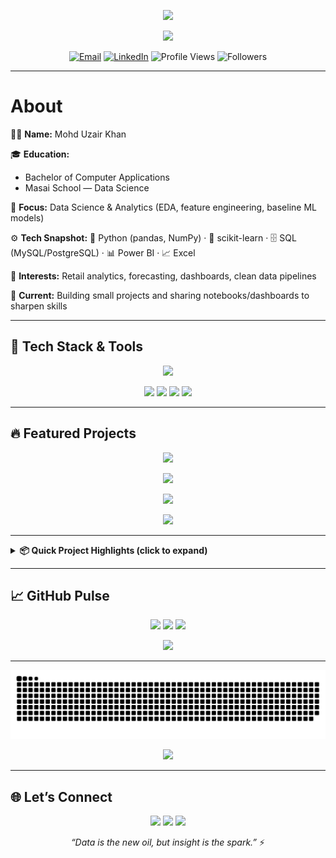

<!-- HEADER: Capsule banner + typing animation -->
<p align="center">
  <img src="https://capsule-render.vercel.app/api?type=waving&height=220&color=0:7F7FD5,50:86A8E7,100:91EAE4&text=Mohd%20Uzair%20Khan&fontAlign=50&fontAlignY=40&fontSize=48&fontColor=ffffff&desc=Data%20Science%20%7C%20Machine%20Learning%20%7C%20BI&descAlign=50&descAlignY=65" />
</p>

<p align="center">
  <img src="https://readme-typing-svg.herokuapp.com?font=Fira+Code&weight=700&size=22&pause=1000&center=true&vCenter=true&width=700&lines=Hi+there+%F0%9F%91%8B+I'm+Uzair!;Turning+Data+Into+Decisions%2C+Daily.;Python+%7C+SQL+%7C+Power+BI+%7C+ML;Always+learning+%26+building+cool+things+%F0%9F%9A%80" />
</p>


<p align="center">
  <a href="mailto:uzairkhan19643@gmail.com"><img alt="Email" src="https://img.shields.io/badge/Email-uzairkhan19643%40gmail.com-EA4335?style=for-the-badge&logo=gmail&logoColor=white"></a>
  <a href="https://linkedin.com/in/uzairkhan1212"><img alt="LinkedIn" src="https://img.shields.io/badge/LinkedIn-Connect-0A66C2?style=for-the-badge&logo=linkedin&logoColor=white"></a>
  <img alt="Profile Views" src="https://komarev.com/ghpvc/?username=uzair1964&style=for-the-badge&color=blueviolet">
  <img alt="Followers" src="https://img.shields.io/github/followers/uzair1964?style=for-the-badge&color=brightgreen">
</p>

---

# About

🧑‍💻 **Name:** Mohd Uzair Khan

🎓 **Education:**
- Bachelor of Computer Applications 
- Masai School — Data Science

🧠 **Focus:** Data Science & Analytics (EDA, feature engineering, baseline ML models)

⚙️ **Tech Snapshot:** 🐍 Python (pandas, NumPy) · 🤖 scikit-learn · 🗄️ SQL (MySQL/PostgreSQL) · 📊 Power BI · 📈 Excel

📌 **Interests:** Retail analytics, forecasting, dashboards, clean data pipelines

🚧 **Current:** Building small projects and sharing notebooks/dashboards to sharpen skills

---

<!-- SKILLS: icons row -->
## 🧰 Tech Stack & Tools
<p align="center">
  <img src="https://skillicons.dev/icons?i=python,py,sklearn,pandas,numpy,matplotlib,postgres,mysql,sqlite,git,github,powershell,vscode,linux" />
</p>
<p align="center">
  <img src="https://img.shields.io/badge/Power%20BI-F2C811?style=for-the-badge&logo=powerbi&logoColor=000">
  <img src="https://img.shields.io/badge/Excel-217346?style=for-the-badge&logo=microsoftexcel&logoColor=fff">
  <img src="https://img.shields.io/badge/EDA-Insightful-blueviolet?style=for-the-badge">
  <img src="https://img.shields.io/badge/MLOps-Learning-orange?style=for-the-badge">
</p>

---

<!-- FEATURED PROJECTS: animated carousel feel via pin cards -->
## 🔥 Featured Projects 
<p align="center">
  <a href="https://github.com/uzair1964/sales-data"><img height="150" src="https://github-readme-stats.vercel.app/api/pin/?username=uzair1964&repo=sales-data&theme=radical" /></a>
</p>

<p align="center">
  <a href="https://github.com/uzair1964/Blink-it">
    <img height="150"
         src="https://github-readme-stats.vercel.app/api/pin/?username=uzair1964&repo=Blink-it&theme=radical" />
  </a>
  <p align="center">
  <a href="https://github.com/uzair1964/Automate-WhatsApp">
    <img height="150"
         src="https://github-readme-stats.vercel.app/api/pin/?username=uzair1964&repo=Automate-WhatsApp&title_color=39FF14&text_color=FFFFFF&icon_color=FFD700&bg_color=000000&hide_border=true" />
<p align="center">
  <a href="https://github.com/uzair1964/retail-sales-analytics">
    <img
      height="150"
      src="https://github-readme-stats.vercel.app/api/pin/?username=uzair1964&repo=retail-sales-analytics&theme=radical&cache_seconds=7200"
    />
  </a>
</p>

</p>



> 

---

<!-- COLLAPSIBLE: project highlights -->
<details>
<summary><b>📦 Quick Project Highlights (click to expand)</b></summary>

- 📊 <b>Blinkit Sales Dashboard</b>: Data cleaning, DAX measures, interactive KPIs, drill-downs  
- 🤖 <b>ML Predictive Model</b>: Feature engineering, cross-validation, confusion matrix, ROC-AUC  
- 📈 <b>Retail Sales EDA</b>: Outlier treatment, cohort analysis, Pareto (80/20) insights  
- 🧩 <b>SQL Portfolio</b>: Window functions, CTEs, performance tuning, analytical queries  

</details>

---

<!-- STATS: trio with animations/themes -->
## 📈 GitHub Pulse
<p align="center">
  <img src="https://github-readme-stats.vercel.app/api?username=uzair1964&show_icons=true&theme=radical&hide_border=true" height="170" />
  <img src="https://github-readme-streak-stats.herokuapp.com/?user=uzair1964&theme=tokyonight&hide_border=true" height="170" />
  <img src="https://github-readme-stats.vercel.app/api/top-langs/?username=uzair1964&layout=compact&theme=tokyonight&hide_border=true" height="170" />
</p>

<!-- ACTIVITY GRAPH -->
<p align="center">
  <img src="https://github-readme-activity-graph.vercel.app/graph?username=uzair1964&theme=tokyo-night&hide_border=true" />
</p>

---

<!-- ANIMATIONS: snake & wave separators -->
<p align="center">
  <img src="https://raw.githubusercontent.com/platane/snk/output/github-contribution-grid-snake.svg" alt="snake animation"/>
</p>

<p align="center">
  <img src="https://capsule-render.vercel.app/api?type=waving&height=120&section=footer&color=0:7F7FD5,50:86A8E7,100:91EAE4" />
</p>

---

<!-- CONTACT & BADGES -->
## 🌐 Let’s Connect
<p align="center">
  <a href="mailto:uzairkhan19643@gmail.com"><img src="https://img.shields.io/badge/Email-Talk%20to%20Me-EA4335?style=for-the-badge&logo=gmail&logoColor=white"/></a>
  <a href="https://linkedin.com/in/uzairkhan1212"><img src="https://img.shields.io/badge/LinkedIn-Connect-0A66C2?style=for-the-badge&logo=linkedin&logoColor=white"/></a>
  <a href="https://instagram.com/YOURHANDLE"><img src="https://img.shields.io/badge/Instagram-Say%20Hi-E4405F?style=for-the-badge&logo=instagram&logoColor=white"/></a>
</p>

<!-- MOTTO -->
<p align="center"><i>“Data is the new oil, but insight is the spark.”</i> ⚡</p>
